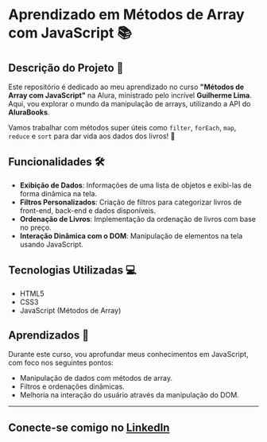 # Aprendizado em Métodos de Array com JavaScript 📚

## Descrição do Projeto 🎉

Este repositório é dedicado ao meu aprendizado no curso **"Métodos de Array com JavaScript"** na Alura, ministrado pelo incrível **Guilherme Lima**. Aqui, vou explorar o mundo da manipulação de arrays, utilizando a API do **AluraBooks**. 

Vamos trabalhar com métodos super úteis como `filter`, `forEach`, `map`, `reduce` e `sort` para dar vida aos dados dos livros! 📖

## Funcionalidades 🛠️

- **Exibição de Dados**: Informações de uma lista de objetos e exibi-las de forma dinâmica na tela.
- **Filtros Personalizados**: Criação de filtros para categorizar livros de front-end, back-end e dados disponíveis.
- **Ordenação de Livros**: Implementação da ordenação de livros com base no preço.
- **Interação Dinâmica com o DOM**: Manipulação de elementos na tela usando JavaScript.

## Tecnologias Utilizadas 💻

- HTML5
- CSS3
- JavaScript (Métodos de Array)

## Aprendizados 📖

Durante este curso, vou aprofundar meus conhecimentos em JavaScript, com foco nos seguintes pontos:

- Manipulação de dados com métodos de array.
- Filtros e ordenações dinâmicas.
- Melhoria na interação do usuário através da manipulação do DOM.

---

## Conecte-se comigo no [LinkedIn](https://www.linkedin.com/in/%C3%A1gatha-ferreira-de-siqueira-6993912b2/)
